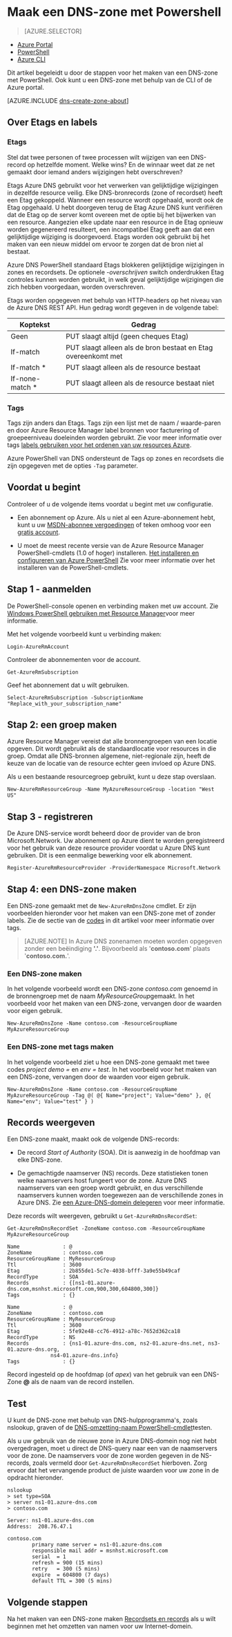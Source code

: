 <properties
   pageTitle="Aan de slag met Azure DNS | Microsoft Azure"
   description="Informatie over het maken van DNS-zones voor DNS Azure. Dit is een stap door stap om uw eerste DNS-zone gemaakt voor het hosten van uw DNS-domein met PowerShell."
   services="dns"
   documentationCenter="na"
   authors="sdwheeler"
   manager="carmonm"
   editor=""/>

<tags
   ms.service="dns"
   ms.devlang="na"
   ms.topic="article"
   ms.tgt_pltfrm="na"
   ms.workload="infrastructure-services"
   ms.date="08/16/2016"
   ms.author="sewhee"/>

# <a name="create-a-dns-zone-using-powershell"></a>Maak een DNS-zone met Powershell

> [AZURE.SELECTOR]
- [Azure Portal](dns-getstarted-create-dnszone-portal.md)
- [PowerShell](dns-getstarted-create-dnszone.md)
- [Azure CLI](dns-getstarted-create-dnszone-cli.md)

Dit artikel begeleidt u door de stappen voor het maken van een DNS-zone met PowerShell. Ook kunt u een DNS-zone met behulp van de CLI of de Azure portal.

[AZURE.INCLUDE [dns-create-zone-about](../../includes/dns-create-zone-about-include.md)]

## <a name="tagetag"></a>Over Etags en labels

### <a name="etags"></a>Etags

Stel dat twee personen of twee processen wilt wijzigen van een DNS-record op hetzelfde moment. Welke wins? En de winnaar weet dat ze net gemaakt door iemand anders wijzigingen hebt overschreven?

Etags Azure DNS gebruikt voor het verwerken van gelijktijdige wijzigingen in dezelfde resource veilig. Elke DNS-bronrecords (zone of recordset) heeft een Etag gekoppeld. Wanneer een resource wordt opgehaald, wordt ook de Etag opgehaald. U hebt doorgeven terug de Etag Azure DNS kunt verifiëren dat de Etag op de server komt overeen met de optie bij het bijwerken van een resource. Aangezien elke update naar een resource in de Etag opnieuw worden gegenereerd resulteert, een incompatibel Etag geeft aan dat een gelijktijdige wijziging is doorgevoerd. Etags worden ook gebruikt bij het maken van een nieuw middel om ervoor te zorgen dat de bron niet al bestaat.

Azure DNS PowerShell standaard Etags blokkeren gelijktijdige wijzigingen in zones en recordsets. De optionele *-overschrijven* switch onderdrukken Etag controles kunnen worden gebruikt, in welk geval gelijktijdige wijzigingen die zich hebben voorgedaan, worden overschreven.

Etags worden opgegeven met behulp van HTTP-headers op het niveau van de Azure DNS REST API.  Hun gedrag wordt gegeven in de volgende tabel:

|Koptekst|Gedrag|
|------|--------|
|Geen|PUT slaagt altijd (geen cheques Etag)|
|If-match<etag>|PUT slaagt alleen als de bron bestaat en Etag overeenkomt met|
|If-match *     | PUT slaagt alleen als de resource bestaat|
|If-none-match * |  PUT slaagt alleen als de resource bestaat niet|

### <a name="tags"></a>Tags

Tags zijn anders dan Etags. Tags zijn een lijst met de naam / waarde-paren en door Azure Resource Manager label bronnen voor facturering of groepeerniveau doeleinden worden gebruikt. Zie voor meer informatie over tags [labels gebruiken voor het ordenen van uw resources Azure](../resource-group-using-tags.md).

Azure PowerShell van DNS ondersteunt de Tags op zones en recordsets die zijn opgegeven met de opties `-Tag` parameter.


## <a name="before-you-begin"></a>Voordat u begint

Controleer of u de volgende items voordat u begint met uw configuratie.

- Een abonnement op Azure. Als u niet al een Azure-abonnement hebt, kunt u uw [MSDN-abonnee vergoedingen](https://azure.microsoft.com/pricing/member-offers/msdn-benefits-details/) of teken omhoog voor een [gratis account](https://azure.microsoft.com/pricing/free-trial/).

- U moet de meest recente versie van de Azure Resource Manager PowerShell-cmdlets (1.0 of hoger) installeren. [Het installeren en configureren van Azure PowerShell](../powershell-install-configure.md) Zie voor meer informatie over het installeren van de PowerShell-cmdlets.

## <a name="step-1---sign-in"></a>Stap 1 - aanmelden

De PowerShell-console openen en verbinding maken met uw account. Zie [Windows PowerShell gebruiken met Resource Manager](../powershell-azure-resource-manager.md)voor meer informatie.

Met het volgende voorbeeld kunt u verbinding maken:

    Login-AzureRmAccount

Controleer de abonnementen voor de account.

    Get-AzureRmSubscription

Geef het abonnement dat u wilt gebruiken.

    Select-AzureRmSubscription -SubscriptionName "Replace_with_your_subscription_name"

## <a name="step-2---create-a-resource-group"></a>Stap 2: een groep maken

Azure Resource Manager vereist dat alle bronnengroepen van een locatie opgeven. Dit wordt gebruikt als de standaardlocatie voor resources in die groep. Omdat alle DNS-bronnen algemene, niet-regionale zijn, heeft de keuze van de locatie van de resource echter geen invloed op Azure DNS.

Als u een bestaande resourcegroep gebruikt, kunt u deze stap overslaan.

    New-AzureRmResourceGroup -Name MyAzureResourceGroup -location "West US"


## <a name="step-3---register"></a>Stap 3 - registreren

De Azure DNS-service wordt beheerd door de provider van de bron Microsoft.Network. Uw abonnement op Azure dient te worden geregistreerd voor het gebruik van deze resource provider voordat u Azure DNS kunt gebruiken. Dit is een eenmalige bewerking voor elk abonnement.

    Register-AzureRmResourceProvider -ProviderNamespace Microsoft.Network


## <a name="step-4----create-a-dns-zone"></a>Stap 4: een DNS-zone maken

Een DNS-zone gemaakt met de `New-AzureRmDnsZone` cmdlet. Er zijn voorbeelden hieronder voor het maken van een DNS-zone met of zonder labels. Zie de sectie van de [codes](#tags) in dit artikel voor meer informatie over tags.

>[AZURE.NOTE] In Azure DNS zonenamen moeten worden opgegeven zonder een beëindiging **'.'**. Bijvoorbeeld als '**contoso.com**' plaats '**contoso.com.**'.

### <a name="to-create-a-dns-zone"></a>Een DNS-zone maken

In het volgende voorbeeld wordt een DNS-zone *contoso.com* genoemd in de bronnengroep met de naam *MyResourceGroup*gemaakt. In het voorbeeld voor het maken van een DNS-zone, vervangen door de waarden voor eigen gebruik.

    New-AzureRmDnsZone -Name contoso.com -ResourceGroupName MyAzureResourceGroup

### <a name="to-create-a-dns-zone-with-tags"></a>Een DNS-zone met tags maken

In het volgende voorbeeld ziet u hoe een DNS-zone gemaakt met twee codes *project demo =* en *env = test*. In het voorbeeld voor het maken van een DNS-zone, vervangen door de waarden voor eigen gebruik.

    New-AzureRmDnsZone -Name contoso.com -ResourceGroupName MyAzureResourceGroup -Tag @( @{ Name="project"; Value="demo" }, @{ Name="env"; Value="test" } )

## <a name="view-records"></a>Records weergeven

Een DNS-zone maakt, maakt ook de volgende DNS-records:

- De record *Start of Authority* (SOA). Dit is aanwezig in de hoofdmap van elke DNS-zone.

- De gemachtigde naamserver (NS) records. Deze statistieken tonen welke naamservers host fungeert voor de zone. Azure DNS naamservers van een groep wordt gebruikt, en dus verschillende naamservers kunnen worden toegewezen aan de verschillende zones in Azure DNS. Zie [een Azure-DNS-domein delegeren](dns-domain-delegation.md) voor meer informatie.

Deze records wilt weergeven, gebruikt u `Get-AzureRmDnsRecordSet`:

    Get-AzureRmDnsRecordSet -ZoneName contoso.com -ResourceGroupName MyAzureResourceGroup

    Name              : @
    ZoneName          : contoso.com
    ResourceGroupName : MyResourceGroup
    Ttl               : 3600
    Etag              : 2b855de1-5c7e-4038-bfff-3a9e55b49caf
    RecordType        : SOA
    Records           : {[ns1-01.azure-dns.com,msnhst.microsoft.com,900,300,604800,300]}
    Tags              : {}

    Name              : @
    ZoneName          : contoso.com
    ResourceGroupName : MyResourceGroup
    Ttl               : 3600
    Etag              : 5fe92e48-cc76-4912-a78c-7652d362ca18
    RecordType        : NS
    Records           : {ns1-01.azure-dns.com, ns2-01.azure-dns.net, ns3-01.azure-dns.org,
                  ns4-01.azure-dns.info}
    Tags              : {}


Record ingesteld op de hoofdmap (of *apex*) van het gebruik van een DNS-Zone **@** als de naam van de record instellen.


## <a name="test"></a>Test

U kunt de DNS-zone met behulp van DNS-hulpprogramma's, zoals nslookup, graven of de [DNS-omzetting-naam PowerShell-cmdlet](https://technet.microsoft.com/library/jj590781.aspx)testen.

Als u uw gebruik van de nieuwe zone in Azure DNS-domein nog niet hebt overgedragen, moet u direct de DNS-query naar een van de naamservers voor de zone. De naamservers voor de zone worden gegeven in de NS-records, zoals vermeld door `Get-AzureRmDnsRecordSet` hierboven. Zorg ervoor dat het vervangende product de juiste waarden voor uw zone in de opdracht hieronder.

    nslookup
    > set type=SOA
    > server ns1-01.azure-dns.com
    > contoso.com

    Server: ns1-01.azure-dns.com
    Address:  208.76.47.1

    contoso.com
            primary name server = ns1-01.azure-dns.com
            responsible mail addr = msnhst.microsoft.com
            serial  = 1
            refresh = 900 (15 mins)
            retry   = 300 (5 mins)
            expire  = 604800 (7 days)
            default TTL = 300 (5 mins)


## <a name="next-steps"></a>Volgende stappen

Na het maken van een DNS-zone maken [Recordsets en records](dns-getstarted-create-recordset.md) als u wilt beginnen met het omzetten van namen voor uw Internet-domein.

